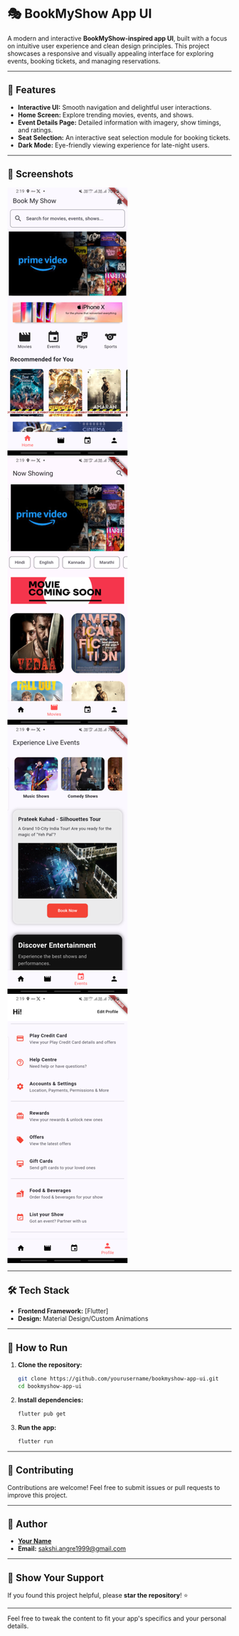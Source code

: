 # 🎭 BookMyShow App UI

A modern and interactive **BookMyShow-inspired app UI**, built with a focus on intuitive user experience and clean design principles. This project showcases a responsive and visually appealing interface for exploring events, booking tickets, and managing reservations.

---

## 🚀 Features

- **Interactive UI:** Smooth navigation and delightful user interactions.
- **Home Screen:** Explore trending movies, events, and shows.
- **Event Details Page:** Detailed information with imagery, show timings, and ratings.
- **Seat Selection:** An interactive seat selection module for booking tickets.
- **Dark Mode:** Eye-friendly viewing experience for late-night users.

---

## 📸 Screenshots
![HomePage Screen](https://raw.githubusercontent.com/Sakshi-2508/BookMyShowApp-UI/refs/heads/master/screenshot/1(1).png)
![Movies Screen](https://raw.githubusercontent.com/Sakshi-2508/BookMyShowApp-UI/refs/heads/master/screenshot/2(1).png)
![Event Screen](https://raw.githubusercontent.com/Sakshi-2508/BookMyShowApp-UI/refs/heads/master/screenshot/3(1).png)
![Profile Screen](https://raw.githubusercontent.com/Sakshi-2508/BookMyShowApp-UI/refs/heads/master/screenshot/4(1).png)

---

## 🛠️ Tech Stack

- **Frontend Framework:** [Flutter]
- **Design:** Material Design/Custom Animations

---

## 📖 How to Run

1. **Clone the repository:**
   ```bash  
   git clone https://github.com/yourusername/bookmyshow-app-ui.git  
   cd bookmyshow-app-ui  
   ```  

2. **Install dependencies:**
   ```bash  
   flutter pub get
   ```  

3. **Run the app:**
   ```bash  
   flutter run
   ```  

---

## 🤝 Contributing

Contributions are welcome! Feel free to submit issues or pull requests to improve this project.

---

## 👤 Author

- **[Your Name](https://github.com/Sakshi-0825)**
- **Email:** sakshi.angre1999@gmail.com

---

## 🌟 Show Your Support

If you found this project helpful, please **star the repository**! ⭐

---

Feel free to tweak the content to fit your app's specifics and your personal details.